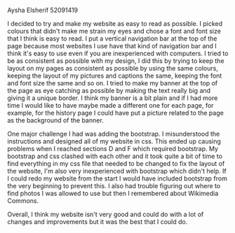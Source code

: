 Aysha Elsherif 52091419

I decided to try and make my website as easy to read as possible. 
I picked colours that didn't make me strain my eyes and chose a font and
font size that I think is easy to read. I put a vertical navigation bar at the top
of the page because most websites I use have that kind of navigation bar
and I think it's easy to use even if you are inexperienced with computers. 
I tried to be as consistent as possible
with my design, I did this by trying to keep the layout on my pages as consistent
as possible by using the same colours, keeping the layout of my pictures and captions
the same, keeping the font and font size the same and so on. I tried to make my
banner at the top of the page as eye catching as possible by making the text really big
and giving it a unique border. I think my banner is a bit plain
and if I had more time I would like to have maybe made a different one for each page,
for example, for the history page I could have put a picture related to the page as the background
of the banner.

One major challenge I had was adding the bootstrap. I misunderstood the instructions and designed all of my website in
css. This ended up causing problems when I reached sections D and F which required bootstrap.
My bootstrap and css clashed with each other and it took quite a bit of time to find everything in my 
css file that needed to be changed to fix the layout of the website, I'm also
very inexperienced with bootstrap which didn't help. If I could redo my website from the start
I would have included bootstrap from the very beginning to prevent this. I also had trouble
figuring out where to find photos I was allowed to use but then I remembered about Wikimedia Commons.

Overall, I think my website isn't very good and could do with a lot of changes
and improvements but it was the best that I could do.